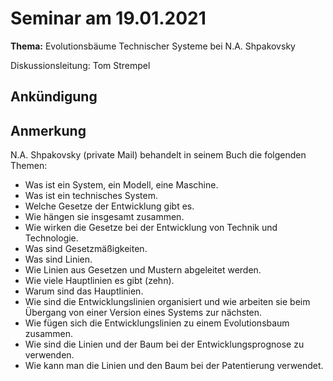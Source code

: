 # Seminar am 19.01.2021

__Thema:__ Evolutionsbäume Technischer Systeme bei N.A. Shpakovsky

Diskussionsleitung: Tom Strempel

## Ankündigung



## Anmerkung

N.A. Shpakovsky (private Mail) behandelt in seinem Buch die folgenden Themen:
* Was ist ein System, ein Modell, eine Maschine.
* Was ist ein technisches System.
* Welche Gesetze der Entwicklung gibt es.
* Wie hängen sie insgesamt zusammen.
* Wie wirken die Gesetze bei der Entwicklung von Technik und Technologie. 
* Was sind Gesetzmäßigkeiten.
* Was sind Linien.
* Wie Linien aus Gesetzen und Mustern abgeleitet werden.
* Wie viele Hauptlinien es gibt (zehn).
* Warum sind das Hauptlinien.
* Wie sind die Entwicklungslinien organisiert und wie arbeiten sie beim
  Übergang von einer Version eines Systems zur nächsten.
* Wie fügen sich die Entwicklungslinien zu einem Evolutionsbaum zusammen. 
* Wie sind die Linien und der Baum bei der Entwicklungsprognose zu verwenden.
* Wie kann man die Linien und den Baum bei der Patentierung verwendet.
 